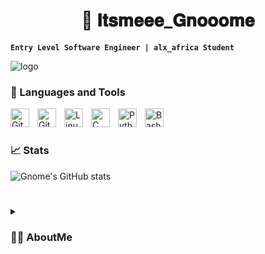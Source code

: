 <h1 align="center">👋 𝐈𝐭𝐬𝐦𝐞𝐞𝐞_𝐆𝐧𝐨𝐨𝐨𝐦𝐞</h1>

**`Entry Level Software Engineer | alx_africa Student`**

![logo](https://i.pinimg.com/originals/ca/26/2e/ca262e0354eea311c41134c3e4bc3bc2.gif)

### 🔧 Languages and Tools

<img align="left" alt="Git" width="30px" style="padding-right:10px;" src="https://cdn.jsdelivr.net/gh/devicons/devicon/icons/git/git-original.svg" />
<img align="left" alt="GitHub" width="30px" style="padding-right:10px;" src="https://cdn.jsdelivr.net/gh/devicons/devicon/icons/github/github-original.svg" />
<img align="left" alt="Linux" width="30px" style="padding-right:10px;" src="https://cdn.jsdelivr.net/gh/devicons/devicon/icons/linux/linux-original.svg" />
<img align="left" alt="C" width="30px" style="padding-right:10px;" src="https://cdn.jsdelivr.net/gh/devicons/devicon/icons/c/c-plain.svg" />
<img align="left" alt="Python" width="30px" style="padding-right:10px;" src="https://cdn.jsdelivr.net/gh/devicons/devicon/icons/python/python-original.svg" />
<img align="left" alt="Bash" width="30px" style="padding-right:10px;" src="https://cdn.jsdelivr.net/gh/devicons/devicon/icons/bash/bash-original.svg" />

<br />

#

### 📈 Stats

![Gnome's GitHub stats](https://github-readme-stats.vercel.app/api?username=Gnomedebian&show_icons=true&theme=transparent)

<!-- ![GitHub Streak](https://streak-stats.demolab.com?user=Gnomedebian&theme=gruvbox&border_radius=4.5) -->

#

<details>
 <summary><h3>👨‍💻 AboutMe</h3></summary>
   I'm an entry-level software engineering student at alx_africa. Passionate about technology, I'm building a strong foundation in programming and eager to explore various aspects of software development. Through practical projects and collaboration with peers, I'm gaining valuable hands-on experience and industry insights. Excited to grow as a software engineer, I aim to contribute to innovative software solutions and pursue internships to further develop my skills and build a successful career in this field.
   
